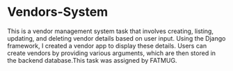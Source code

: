 # Vendors-System
This is a vendor management system task that involves creating, listing, updating, and deleting vendor details based on user input. Using the Django framework, I created a vendor app to display these details. Users can create vendors by providing various arguments, which are then stored in the backend database.This task was assigned by FATMUG.
